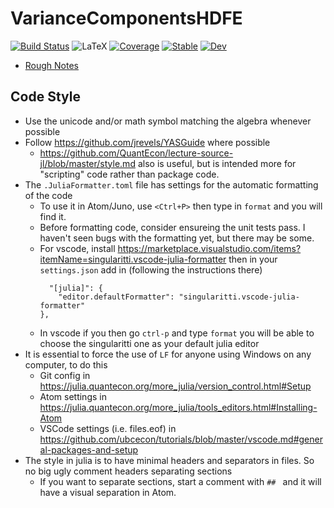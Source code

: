 # VarianceComponentsHDFE

[![Build Status](https://github.com/HighDimensionalEconLab/VarianceComponentsHDFE.jl/workflows/CI/badge.svg)](https://github.com/HighDimensionalEconLab/VarianceComponentsHDFE.jl/actions)
![LaTeX](https://github.com/HighDimensionalEconLab/VarianceComponentsHDFE.jl/workflows/LaTeX/badge.svg)
[![Coverage](https://codecov.io/gh/HighDimensionalEconLab/VarianceComponentsHDFE.jl/branch/master/graph/badge.svg)](https://codecov.io/gh/HighDimensionalEconLab/VarianceComponentsHDFE.jl)
[![Stable](https://img.shields.io/badge/docs-stable-blue.svg)](https://HighDimensionalEconLab.github.io/VarianceComponentsHDFE.jl/stable)
[![Dev](https://img.shields.io/badge/docs-dev-blue.svg)](https://HighDimensionalEconLab.github.io/VarianceComponentsHDFE.jl/dev)


- [Rough Notes](https://github.com/HighDimensionalEconLab/VarianceComponentsHDFE.jl/blob/gh_actions_builds/rough_notes.pdf)

## Code Style
- Use the unicode and/or math symbol matching the algebra whenever possible
- Follow https://github.com/jrevels/YASGuide where possible
    - https://github.com/QuantEcon/lecture-source-jl/blob/master/style.md also is useful, but is intended more for "scripting" code rather than package code.
- The `.JuliaFormatter.toml` file has settings for the automatic formatting of the code
  - To use it in Atom/Juno, use `<Ctrl+P>` then type in `format` and you will find it.
  - Before formatting code, consider ensureing the unit tests pass.  I haven't seen bugs with the formatting yet, but there may be some.
  - For vscode, install https://marketplace.visualstudio.com/items?itemName=singularitti.vscode-julia-formatter then in your    `settings.json` add in (following the instructions there)
    ```
      "[julia]": {
        "editor.defaultFormatter": "singularitti.vscode-julia-formatter"
    },
    ```
  - In vscode if you then go `ctrl-p` and type `format` you will be able to choose the singularitti one as your default julia editor
- It is essential to force the use of `LF` for anyone using Windows on any computer, to do this
  - Git config in https://julia.quantecon.org/more_julia/version_control.html#Setup
  - Atom settings in https://julia.quantecon.org/more_julia/tools_editors.html#Installing-Atom
  - VSCode settings (i.e. files.eof) in https://github.com/ubcecon/tutorials/blob/master/vscode.md#general-packages-and-setup
- The style in julia is to have minimal headers and separators in files.  So no big ugly comment headers separating sections
  - If you want to separate sections, start a comment with `## ` and it will have a visual separation in Atom.
